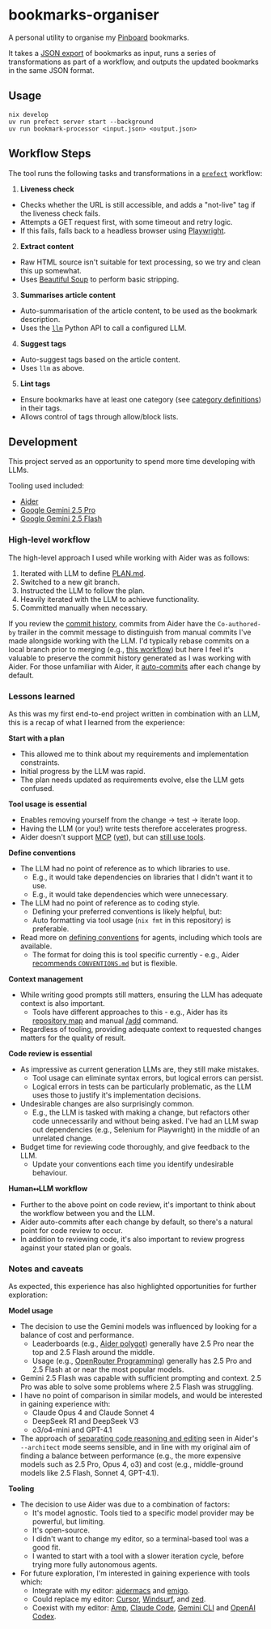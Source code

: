 # bookmarks-organiser

A personal utility to organise my [Pinboard](https://pinboard.in) bookmarks.

It takes a [JSON export](https://pinboard.in/howto/#export) of bookmarks as input, runs a series of transformations as part of a workflow, and outputs the updated bookmarks in the same JSON format.

## Usage

``` shell
nix develop
uv run prefect server start --background
uv run bookmark-processor <input.json> <output.json>
```

## Workflow Steps

The tool runs the following tasks and transformations in a [`prefect`](https://github.com/PrefectHQ/prefect) workflow:

1. **Liveness check**
  * Checks whether the URL is still accessible, and adds a "not-live" tag if the liveness check fails.
  * Attempts a GET request first, with some timeout and retry logic.
  * If this fails, falls back to a headless browser using [Playwright](https://github.com/microsoft/playwright).
2. **Extract content**
  * Raw HTML source isn't suitable for text processing, so we try and clean this up somewhat.
  * Uses [Beautiful Soup](https://www.crummy.com/software/BeautifulSoup/) to perform basic stripping.
3. **Summarises article content**
  * Auto-summarisation of the article content, to be used as the bookmark description.
  * Uses the [`llm`](https://github.com/simonw/llm) Python API to call a configured LLM.
4. **Suggest tags**
  * Auto-suggest tags based on the article content.
  * Uses `llm` as above.
5. **Lint tags**
  * Ensure bookmarks have at least one category (see [category definitions](https://github.com/cameronyule/bookmarks-organiser/issues/3#issuecomment-3019019627)) in their tags.
  * Allows control of tags through allow/block lists.

## Development

This project served as an opportunity to spend more time developing with LLMs.

Tooling used included:

* [Aider](https://aider.chat)
* [Google Gemini 2.5 Pro](https://deepmind.google/models/gemini/pro/)
* [Google Gemini 2.5 Flash](https://deepmind.google/models/gemini/flash/)

### High-level workflow

The high-level approach I used while working with Aider was as follows:

1. Iterated with LLM to define [PLAN.md](docs/PLAN.md).
1. Switched to a new git branch.
1. Instructed the LLM to follow the plan.
1. Heavily iterated with the LLM to achieve functionality.
1. Committed manually when necessary.

If you review the [commit history](https://github.com/cameronyule/bookmarks-organiser/commits/main/), commits from Aider have the `Co-authored-by` trailer in the commit message to distinguish from manual commits I've made alongside working with the LLM. I'd typically rebase commits on a local branch prior to merging (e.g., [this workflow](https://rustc-dev-guide.rust-lang.org/git.html#standard-process)) but here I feel it's valuable to preserve the commit history generated as I was working with Aider. For those unfamiliar with Aider, it [auto-commits](https://aider.chat/docs/config/options.html#--auto-commits) after each change by default.

### Lessons learned

As this was my first end-to-end project written in combination with an LLM, this is a recap of what I learned from the experience:

**Start with a plan**
* This allowed me to think about my requirements and implementation constraints.
* Initial progress by the LLM was rapid.
* The plan needs updated as requirements evolve, else the LLM gets confused.

**Tool usage is essential**
* Enables removing yourself from the change → test → iterate loop.
* Having the LLM (or you!) write tests therefore accelerates progress.
* Aider doesn't support [MCP](https://modelcontextprotocol.io) ([yet](https://github.com/Aider-AI/aider/pull/3937)), but can [still use tools](https://aider.chat/docs/usage/lint-test.html).

**Define conventions**
* The LLM had no point of reference as to which libraries to use.
  * E.g., it would take dependencies on libraries that I didn't want it to use.
   * E.g., it would take dependencies which were unnecessary.
* The LLM had no point of reference as to coding style.
  * Defining your preferred conventions is likely helpful, but:
  * Auto formatting via tool usage (`nix fmt` in this repository) is preferable.
* Read more on [defining conventions](https://technicalwriting.dev/ai/agents/#implementation) for agents, including which tools are available.
  * The format for doing this is tool specific currently - e.g., Aider [recommends `CONVENTIONS.md`](https://aider.chat/docs/usage/conventions.html) but is flexible.

**Context management**
* While writing good prompts still matters, ensuring the LLM has adequate context is also important.
  * Tools have different approaches to this - e.g., Aider has its [repository map](https://aider.chat/docs/repomap.html) and manual [/add](https://aider.chat/docs/usage/commands.html) command.
* Regardless of tooling, providing adequate context to requested changes matters for the quality of result.

**Code review is essential**
* As impressive as current generation LLMs are, they still make mistakes.
  * Tool usage can eliminate syntax errors, but logical errors can persist.
  * Logical errors in tests can be particularly problematic, as the LLM uses those to justify it's implementation decisions.
* Undesirable changes are also surprisingly common.
  * E.g., the LLM is tasked with making a change, but refactors other code unnecessarily and without being asked. I've had an LLM swap out dependencies (e.g., Selenium for Playwright) in the middle of an unrelated change.
* Budget time for reviewing code thoroughly, and give feedback to the LLM.
  * Update your conventions each time you identify undesirable behaviour.

**Human⭤LLM workflow**
* Further to the above point on code review, it's important to think about the workflow between you and the LLM.
* Aider auto-commits after each change by default, so there's a natural point for code review to occur.
* In addition to reviewing code, it's also important to review progress against your stated plan or goals.

### Notes and caveats

As expected, this experience has also highlighted opportunities for further exploration:

**Model usage**
* The decision to use the Gemini models was influenced by looking for a balance of cost and performance.
  * Leaderboards (e.g., [Aider polygot](https://aider.chat/docs/leaderboards/)) generally have 2.5 Pro near the top and 2.5 Flash around the middle.
  * Usage (e.g., [OpenRouter Programming](https://openrouter.ai/rankings/programming?view=week)) generally has 2.5 Pro and 2.5 Flash at or near the most popular models.
* Gemini 2.5 Flash was capable with sufficient prompting and context. 2.5 Pro was able to solve some problems where 2.5 Flash was struggling.
* I have no point of comparison in similar models, and would be interested in gaining experience with:
  * Claude Opus 4 and Claude Sonnet 4
  * DeepSeek R1 and DeepSeek V3
  * o3/o4-mini and GPT-4.1
* The approach of [separating code reasoning and editing](https://aider.chat/2024/09/26/architect.html) seen in Aider's `--architect` mode seems sensible, and in line with my original aim of finding a balance between performance (e.g., the more expensive models such as 2.5 Pro, Opus 4, o3) and cost (e.g., middle-ground models like 2.5 Flash, Sonnet 4, GPT-4.1).

**Tooling**
* The decision to use Aider was due to a combination of factors:
  * It's model agnostic. Tools tied to a specific model provider may be powerful, but limiting.
  * It's open-source.
  * I didn't want to change my editor, so a terminal-based tool was a good fit.
  * I wanted to start with a tool with a slower iteration cycle, before trying more fully autonomous agents.
* For future exploration, I'm interested in gaining experience with tools which:
  * Integrate with my editor: [aidermacs](https://github.com/MatthewZMD/aidermacs) and [emigo](https://github.com/MatthewZMD/emigo).
  * Could replace my editor: [Cursor](https://cursor.com), [Windsurf](https://windsurf.com), and [zed](https://zed.dev).
  * Coexist with my editor: [Amp](https://sourcegraph.com/amp), [Claude Code](https://github.com/anthropics/claude-code), [Gemini CLI](https://github.com/google-gemini/gemini-cli) and [OpenAI Codex](https://github.com/openai/codex).
